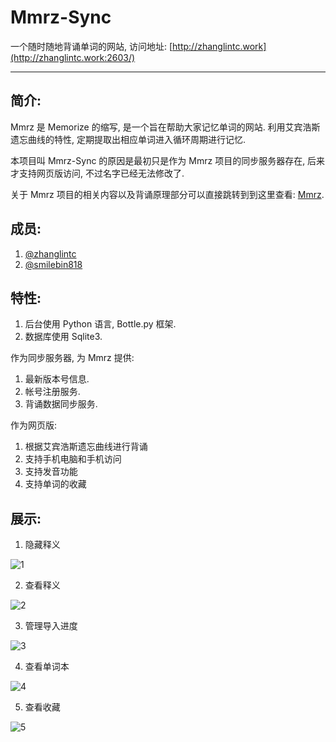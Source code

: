 # Mmrz-Sync

一个随时随地背诵单词的网站, 访问地址: [http://zhanglintc.work](http://zhanglintc.work:2603/)

------

## 简介:

Mmrz 是 Memorize 的缩写, 是一个旨在帮助大家记忆单词的网站. 利用艾宾浩斯遗忘曲线的特性, 定期提取出相应单词进入循环周期进行记忆.

本项目叫 Mmrz-Sync 的原因是最初只是作为 Mmrz 项目的同步服务器存在, 后来才支持网页版访问, 不过名字已经无法修改了.

关于 Mmrz 项目的相关内容以及背诵原理部分可以直接跳转到到这里查看: [Mmrz](https://github.com/zhanglintc/Mmrz).

## 成员:

1. [@zhanglintc](https://github.com/zhanglintc)
2. [@smilebin818](https://github.com/smilebin818)

## 特性:

1. 后台使用 Python 语言, Bottle.py 框架.
2. 数据库使用 Sqlite3.

作为同步服务器, 为 Mmrz 提供:

1. 最新版本号信息.
2. 帐号注册服务.
3. 背诵数据同步服务.

作为网页版:

1. 根据艾宾浩斯遗忘曲线进行背诵
2. 支持手机电脑和手机访问
3. 支持发音功能
4. 支持单词的收藏

## 展示:

1. 隐藏释义

![1](https://i.v2ex.co/32DnmDVfl.jpeg)

2. 查看释义

![2](https://i.v2ex.co/8z6aP603l.jpeg)

3. 管理导入进度

![3](https://i.v2ex.co/lp6ygY8gl.jpeg)

4. 查看单词本

![4](https://i.v2ex.co/028aUdVYl.jpeg)

5. 查看收藏

![5](https://i.v2ex.co/N03h0c7ml.jpeg)

